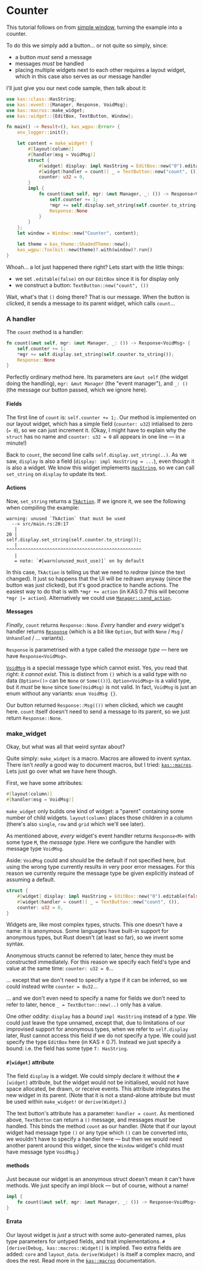 # Counter

This tutorial follows on from [simple window](simple-window.md), turning the example into a counter.

To do this we simply add a button... or not quite so simply, since:

-   a button *must* send a message
-   messages *must* be handled
-   placing multiple widgets next to each other requires a layout widget,
    which in this case also serves as our message handler

I'll just give you our next code sample, then talk about it:
```rust
use kas::class::HasString;
use kas::event::{Manager, Response, VoidMsg};
use kas::macros::make_widget;
use kas::widget::{EditBox, TextButton, Window};

fn main() -> Result<(), kas_wgpu::Error> {
    env_logger::init();

    let content = make_widget! {
        #[layout(column)]
        #[handler(msg = VoidMsg)]
        struct {
            #[widget] display: impl HasString = EditBox::new("0").editable(false),
            #[widget(handler = count)] _ = TextButton::new("count", ()),
            counter: u32 = 0,
        }
        impl {
            fn count(&mut self, mgr: &mut Manager, _: ()) -> Response<VoidMsg> {
                self.counter += 1;
                *mgr += self.display.set_string(self.counter.to_string());
                Response::None
            }
        }
    };
    let window = Window::new("Counter", content);

    let theme = kas_theme::ShadedTheme::new();
    kas_wgpu::Toolkit::new(theme)?.with(window)?.run()
}
```

Whoah... a lot just happened there right? Lets start with the little things:

-   we set `.editable(false)` on our `EditBox` since it is for display only
-   we construct a button: `TextButton::new("count", ())`

Wait, what's that `()` doing there? That is our message. When the button is
clicked, it sends a message to its parent widget, which calls `count`...

### A handler

The `count` method is a handler:

```rust
fn count(&mut self, mgr: &mut Manager, _: ()) -> Response<VoidMsg> {
    self.counter += 1;
    *mgr += self.display.set_string(self.counter.to_string());
    Response::None
}
```
Perfectly ordinary method here. Its parameters are `&mut self` (the widget
doing the handling), `mgr: &mut Manager` (the "event manager"), and `_: ()`
(the message our button passed, which we ignore here).

#### Fields

The first line of `count` is: `self.counter += 1;`. Our method is implemented on our layout
widget, which has a simple field (`counter: u32`) intialised to zero (`= 0`),
so we can just increment it.
(Okay, I might have to explain why the `struct` has no name and `counter: u32 = 0`
all appears in one line — in a minute!)

Back to `count`, the second line calls `self.display.set_string(..)`. As we saw,
`display` is also a field (`display: impl HasString = ...`), even though it is
also a widget. We know this widget implements
[`HasString`], so we can call `set_string` on `display` to update its text.

#### Actions

Now, `set_string` returns a [`TkAction`].
If we ignore it, we see the following when compiling the example:
```
warning: unused `TkAction` that must be used
  --> src/main.rs:20:17
   |
20 |                 self.display.set_string(self.counter.to_string());
   |                 ^^^^^^^^^^^^^^^^^^^^^^^^^^^^^^^^^^^^^^^^^^^^^^^^^^
   |
   = note: `#[warn(unused_must_use)]` on by default
```
In this case, `TkAction` is telling us that we need to *redraw* (since the text
changed). It just so happens that the UI will be redrawn anyway (since the
button was just clicked), but it's good practice to handle actions. The easiest
way to do that is with `*mgr += action` (in KAS 0.7 this will become
`*mgr |= action`). Alternatively we could use [`Manager::send_action`].

#### Messages

*Finally*, `count` returns `Response::None`. *Every* handler and *every*
widget's handler returns [`Response`]
(which is a bit like `Option`, but with `None` / `Msg` / `Unhandled` / ... variants).

`Response` is parametrised with a type called the *message type* — here we have
`Response<VoidMsg>`.

[`VoidMsg`] is a special
message type which cannot exist. Yes, you read that right: it *cannot exist*.
This is distinct from `()` which is a valid type with no data (`Option<()>` can
be `None` or `Some(())`). `Option<VoidMsg>` is a valid type, but it *must* be
`None` since `Some(VoidMsg)` is not valid. In fact, `VoidMsg` is just an enum without
any variants: `enum VoidMsg {}`.

Our button returned `Response::Msg(())` when clicked, which we caught here.
`count` itself doesn't need to send a message to its parent, so we just return
`Response::None`.

### make_widget

Okay, but what was all that weird syntax about?

Quite simply: `make_widget` is a macro. Macros are allowed to invent syntax.
There isn't *really* a good way to document macros, but I tried:
[`kas::macros`]. Lets just go over what we have here though.

First, we have some attributes:
```rust
#[layout(column)]
#[handler(msg = VoidMsg)]
```

`make_widget` only builds one kind of widget: a "parent" containing some number
of child widgets. `layout(column)` places those children in a column (there's also
`single`, `row` and `grid` which we'll see later).

As mentioned above, *every* widget's event handler returns `Response<M>` with
some type `M`, the *message type*. Here we configure the handler with message
type `VoidMsg`.

Aside: `VoidMsg` could and *should* be the default if not specified here, but
using the wrong type currently results in very poor error messages. For this
reason we currently require the message type be given explicitly instead of
assuming a default.

```rust
struct {
    #[widget] display: impl HasString = EditBox::new("0").editable(false),
    #[widget(handler = count)] _ = TextButton::new("count", ()),
    counter: u32 = 0,
}
```
Widgets are, like most complex types, structs. This one doesn't have a name: it
is anonymous. Some languages have built-in support for anonymous types, but
Rust doesn't (at least so far), so we invent some syntax.

Anonymous structs cannot be referred to later, hence they must be constructed
immediately. For this reason we specify each field's type and value at the same
time: `counter: u32 = 0`...

... except that we don't need to specify a type if it can be inferred, so we
could instead write `counter = 0u32`...

... and we don't even need to specify a name for fields we don't need to refer
to later, hence `_ = TextButton::new(..)` only has a value.

One other oddity: `display` has a *bound* `impl HasString` instead of a *type*.
We could just leave the type unnamed, except that, due to limitations of our
improvised support for anonymous types, when we refer to `self.display` later,
Rust cannot access this field if we do not specify a type. We could just specify
the type `EditBox` here (in KAS ≥ 0.7). Instead we just specify a bound:
i.e. the field has some type `T: HasString`.

#### `#[widget]` attribute

The field `display` is a widget. We could simply declare it without the `#[widget]`
attribute, but the widget would not be initialised, would not have space allocated,
be drawn, or receive events. This attribute integrates the new widget in its
parent. (Note that it is not a stand-alone attribute but must be used within
`make_widget!` or `derive(Widget)`.)

The text button's attribute has a parameter: `handler = count`. As mentioned
above, `TextButton` can return a `()` message, and messages *must* be handled.
This binds the method `count` as our handler. (Note that if our layout widget had
message type `()` or any type which `()` can be converted into, we wouldn't have
to specify a handler here — but then we would need another parent around this
widget, since the `Window` widget's child must have message type `VoidMsg`.)

#### methods

Just because our widget is an anonymous struct doesn't mean it can't have methods.
We just specify an impl block — but of course, without a name!
```rust
impl {
    fn count(&mut self, mgr: &mut Manager, _: ()) -> Response<VoidMsg> { .. }
}
```

#### Errata

Our layout widget is *just* a struct with some auto-generated names, plus type
parameters for untyped fields, and trait implementations.
`#[derive(Debug, kas::macros::Widget)]` is implied. Two extra fields are added:
`core` and `layout_data`. `derive(Widget)` is itself a complex macro, and does
the rest. Read more in the [`kas::macros`] documentation.


[`HasString`]: https://docs.rs/kas/0.6.0/kas/class/trait.HasString.html
[`TkAction`]: https://docs.rs/kas/0.6.0/kas/enum.TkAction.html
[`Manager::send_action`]: https://docs.rs/kas/0.6.0/kas/event/struct.Manager.html#method.send_action
[`Response`]: https://docs.rs/kas/0.6.0/kas/event/enum.Response.html
[`VoidMsg`]: https://docs.rs/kas/0.6.0/kas/event/enum.VoidMsg.html
[`kas::macros`]: https://docs.rs/kas/0.6.0/kas/macros/index.html
